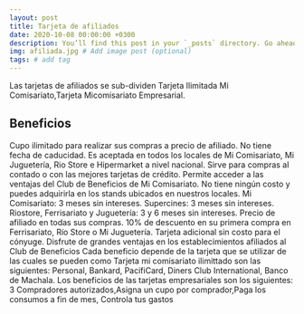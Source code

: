 ```yaml
---
layout: post
title: Tarjeta de afiliados 
date: 2020-10-08 00:00:00 +0300
description: You’ll find this post in your `_posts` directory. Go ahead and edit it and re-build the site to see your changes. # Add post description (optional)
img: afiliada.jpg # Add image post (optional)
tags: # add tag
---
```

Las tarjetas de afiliados se sub-dividen Tarjeta Ilimitada Mi Comisariato,Tarjeta Micomisariato Empresarial.
## Beneficios
Cupo ilimitado para realizar sus compras a precio de afiliado.
No tiene fecha de caducidad.
Es aceptada en todos los locales de Mi Comisariato, Mi Juguetería, Rio Store e Hipermarket a nivel nacional.
Sirve para compras al contado o con las mejores tarjetas de crédito.
Permite acceder a las ventajas del Club de Beneficios de Mi Comisariato.
No tiene ningún costo y puedes adquirirla en los stands ubicados en nuestros locales.
Mi Comisariato: 3 meses sin intereses.
Supercines: 3 meses sin intereses.
Riostore, Ferrisariato y Juguetería: 3 y 6 meses sin intereses.
Precio de afiliado en todas sus compras.
10% de descuento en su primera compra en Ferrisariato, Río Store o Mi Juguetería.
Tarjeta adicional sin costo para el cónyuge.
Disfrute de grandes ventajas en los establecimientos afiliados al Club de Beneficios
Cada beneficio depende de la tarjeta que se utilizar de las cuales se pueden como Tarjeta mi comisariato ilimittado son las siguientes:
Personal,
Bankard,
PacifiCard,
Diners Club International,
Banco de Machala.
Los beneficios de las tarjetas empresariales son los siguientes:
3 Compradores autorizados,Asigna un cupo por comprador,Paga los consumos a fin de mes, Controla tus gastos
